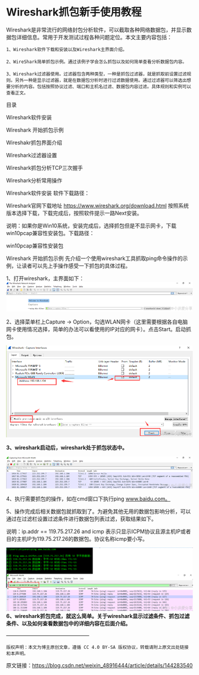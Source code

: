 # Wireshark抓包新手使用教程


Wireshark是非常流行的网络封包分析软件，可以截取各种网络数据包，并显示数据包详细信息。常用于开发测试过程各种问题定位。本文主要内容包括：

    1、Wireshark软件下载和安装以及Wireshark主界面介绍。

    2、WireShark简单抓包示例。通过该例子学会怎么抓包以及如何简单查看分析数据包内容。

    3、Wireshark过滤器使用。过滤器包含两种类型，一种是抓包过滤器，就是抓取前设置过滤规则。另外一种是显示过滤器，就是在数据包分析时进行过滤数据使用。通过过滤器可以筛选出想要分析的内容。包括按照协议过滤、端口和主机名过滤、数据包内容过滤。具体规则和实例可以查看正文。

目录

Wireshark软件安装

Wireshark 开始抓包示例

Wireshakr抓包界面介绍

Wireshark过滤器设置

Wireshark抓包分析TCP三次握手

Wireshark分析常用操作

Wireshark软件安装
软件下载路径：

Wireshark官网下载地址
https://www.wireshark.org/download.html
按照系统版本选择下载，下载完成后，按照软件提示一路Next安装。

说明：如果你是Win10系统，安装完成后，选择抓包但是不显示网卡，下载win10pcap兼容性安装包。下载路径：

win10pcap兼容性安装包


Wireshark 开始抓包示例
先介绍一个使用wireshark工具抓取ping命令操作的示例，让读者可以先上手操作感受一下抓包的具体过程。

1、打开wireshark，主界面如下：![1754839523610](image/Wireshark/1754839523610.png)

2、选择菜单栏上Capture -> Option，勾选WLAN网卡（这里需要根据各自电脑网卡使用情况选择，简单的办法可以看使用的IP对应的网卡）。点击Start。启动抓包。

![1754839649964](image/Wireshark/1754839649964.png)

**3、wireshark启动后，wireshark处于抓包状态中。**

![1754839662899](image/Wireshark/1754839662899.png)

4、执行需要抓包的操作，如在cmd窗口下执行ping www.baidu.com。

5、操作完成后相关数据包就抓取到了。为避免其他无用的数据包影响分析，可以通过在过滤栏设置过滤条件进行数据包列表过滤，获取结果如下。

说明：ip.addr == 119.75.217.26 and icmp 表示只显示ICPM协议且源主机IP或者目的主机IP为119.75.217.26的数据包。协议名称icmp要小写。

![1754839688370](image/Wireshark/1754839688370.png)
**6、wireshark抓包完成，就这么简单。关于wireshark显示过滤条件、抓包过滤条件、以及如何查看数据包中的详细内容在后面介绍。**







————————————————

    版权声明：本文为博主原创文章，遵循 CC 4.0 BY-SA 版权协议，转载请附上原文出处链接和本声明。

原文链接：https://blog.csdn.net/weixin_48916444/article/details/144283540
